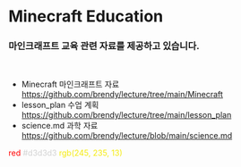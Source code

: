 # Minecraft Education
### 마인크래프트 교육 관련 자료를 제공하고 있습니다.

<br/>

- Minecraft 마인크래프트 자료 https://github.com/brendy/lecture/tree/main/Minecraft
- lesson_plan 수업 계획 https://github.com/brendy/lecture/tree/main/lesson_plan
- science.md 과학 자료 https://github.com/brendy/lecture/blob/main/science.md

<span style="color:red">red</span>
<span style="color:#d3d3d3">#d3d3d3</span>
<span style="color:rgb(245, 235, 13)">rgb(245, 235, 13)</span>

